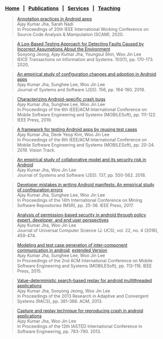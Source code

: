 
### [Home](index.md) &nbsp;&nbsp;|&nbsp;&nbsp; [Publications](publications.md) &nbsp;&nbsp;|&nbsp;&nbsp; [Services](services.md) &nbsp;&nbsp;|&nbsp;&nbsp; [Teaching](teaching.md)



>[Annotation practices in Android apps](#)
<br>Ajay Kumar Jha, Sarah Nadi
<br>In Proceedings of 20th IEEE International Working Conference on Source Code Analysis & Manipulation (SCAM), 2020.


>[A Log-Based Testing Approach for Detecting Faults Caused by Incorrect Assumptions About the Environment](#)
<br>Sooyong Jeong, Ajay Kumar Jha, Youngsul Shin, Woo Jin Lee
<br>IEICE Transactions on Information and Systems. 103(1), pp. 170-173. 2020.


>[An empirical study of configuration changes and adoption in Android apps](#)
<br>Ajay Kumar Jha, Sunghee Lee, Woo Jin Lee
<br>Journal of Systems and Software (JSS). 156, pp. 164-180. 2019.


>[Characterizing Android-specific crash bugs](#)
<br>Ajay Kumar Jha, Sunghee Lee, Woo Jin Lee
<br>In Proceedings of the 6th IEEE/ACM International Conference on Mobile Software Engineering and Systems (MOBILESoft), pp. 111-122. IEEE Press, 2019.


>[A framework for testing Android apps by reusing test cases](#)
<br>Ajay Kumar Jha, Deok Yeop Kim, Woo Jin Lee
<br>In Proceedings of the 6th IEEE/ACM International Conference on Mobile Software Engineering and Systems (MOBILESoft), pp. 20-24. 2019. Vision Track.


>[An empirical study of collaborative model and its security risk in Android](#)
<br>Ajay Kumar Jha, Woo Jin Lee
<br>Journal of Systems and Software (JSS). 137, pp. 550-562. 2018.         


>[Developer mistakes in writing Android manifests: An empirical study of configuration errors](#)
<br>Ajay Kumar Jha, Sunghee Lee, Woo Jin Lee
<br>In Proceedings of the 14th International Conference on Mining Software Repositories (MSR), pp. 25-36. IEEE Press, 2017.          


>[Analysis of permission-based security in android through policy expert, developer, and end user perspectives](#)
<br>Ajay Kumar Jha, Woo Jin Lee
<br>Journal of Universal Computer Science (J. UCS), vol. 22, no. 4 (2016), 459-474.


>[Modeling and test case generation of inter-component communication in android](#); [extended Version](#)
<br>Ajay Kumar Jha, Sunghee Lee, Woo Jin Lee
<br>In Proceedings of the 2nd ACM International Conference on Mobile Software Engineering and Systems (MOBILESoft), pp. 113-116. IEEE Press, 2015.


>[Value-deterministic search-based replay for android multithreaded applications](#)
<br>Ajay Kumar Jha, Sooyong Jeong, Woo Jin Lee
<br>In Proceedings of the 2013 Research in Adaptive and Convergent Systems (RACS), pp. 381-386. ACM, 2013.


>[Capture and replay technique for reproducing crash in android applications](#)
<br>Ajay Kumar Jha, Woo Jin Lee
<br>In Proceedings of the 12th IASTED International Conference in Software Engineering, pp. 783-790. 2013.
